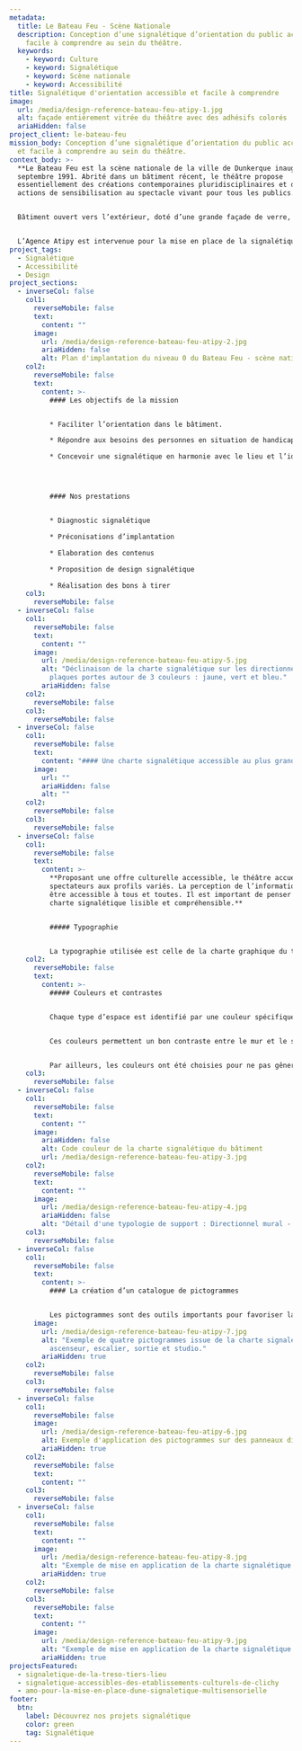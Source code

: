 ```yaml
---
metadata:
  title: Le Bateau Feu - Scène Nationale
  description: Conception d’une signalétique d’orientation du public accessible et
    facile à comprendre au sein du théâtre.
  keywords:
    - keyword: Culture
    - keyword: Signalétique
    - keyword: Scène nationale
    - keyword: Accessibilité
title: Signalétique d'orientation accessible et facile à comprendre
image:
  url: /media/design-reference-bateau-feu-atipy-1.jpg
  alt: façade entièrement vitrée du théâtre avec des adhésifs colorés
  ariaHidden: false
project_client: le-bateau-feu
mission_body: Conception d’une signalétique d’orientation du public accessible
  et facile à comprendre au sein du théâtre.
context_body: >-
  **Le Bateau Feu est la scène nationale de la ville de Dunkerque inaugurée en
  septembre 1991. Abrité dans un bâtiment récent, le théâtre propose
  essentiellement des créations contemporaines pluridisciplinaires et des
  actions de sensibilisation au spectacle vivant pour tous les publics.**


  Bâtiment ouvert vers l’extérieur, doté d’une grande façade de verre, Le Bateau Feu offre deux salles de spectacles pouvant accueillir 900 personnes. Orienter les visiteurs, artistes et prestataires est une nécessité dans un bâtiment de cette dimension.


  L’Agence Atipy est intervenue pour la mise en place de la signalétique d’orientation et d’identification du théâtre.
project_tags:
  - Signalétique
  - Accessibilité
  - Design
project_sections:
  - inverseCol: false
    col1:
      reverseMobile: false
      text:
        content: ""
      image:
        url: /media/design-reference-bateau-feu-atipy-2.jpg
        ariaHidden: false
        alt: Plan d'implantation du niveau 0 du Bateau Feu - scène nationale
    col2:
      reverseMobile: false
      text:
        content: >-
          #### Les objectifs de la mission


          * Faciliter l’orientation dans le bâtiment.

          * Répondre aux besoins des personnes en situation de handicap.

          * Concevoir une signalétique en harmonie avec le lieu et l’identité visuelle propre au Bateau Feu.




          #### Nos prestations


          * Diagnostic signalétique

          * Préconisations d’implantation

          * Elaboration des contenus

          * Proposition de design signalétique

          * Réalisation des bons à tirer
    col3:
      reverseMobile: false
  - inverseCol: false
    col1:
      reverseMobile: false
      text:
        content: ""
      image:
        url: /media/design-reference-bateau-feu-atipy-5.jpg
        alt: "Déclinaison de la charte signalétique sur les directionnelles et les
          plaques portes autour de 3 couleurs : jaune, vert et bleu."
        ariaHidden: false
    col2:
      reverseMobile: false
    col3:
      reverseMobile: false
  - inverseCol: false
    col1:
      reverseMobile: false
      text:
        content: "#### Une charte signalétique accessible au plus grand nombre"
      image:
        url: ""
        ariaHidden: false
        alt: ""
    col2:
      reverseMobile: false
    col3:
      reverseMobile: false
  - inverseCol: false
    col1:
      reverseMobile: false
      text:
        content: >-
          **Proposant une offre culturelle accessible, le théâtre accueille des
          spectateurs aux profils variés. La perception de l’information doit
          être accessible à tous et toutes. Il est important de penser une
          charte signalétique lisible et compréhensible.**


          ##### Typographie


          La typographie utilisée est celle de la charte graphique du théâtre&nbsp;: Avenir. Avenir est une typographie linéale facile à lire. La hauteur des caractères allant de 2 à 4 centimètres apporte un bon confort de lecture.
    col2:
      reverseMobile: false
      text:
        content: >-
          ##### Couleurs et contrastes


          Chaque type d’espace est identifié par une couleur spécifique. Les salles de spectacles sont indiquées en jaune. Les services (toilettes, vestiaires) sont indiqués en bleu. Les espaces de circulation sont indiqués en vert (sortie, escaliers, ascenseur). Et enfin, les zones techniques et coulisses sont indiqués en blanc.


          Ces couleurs permettent un bon contraste entre le mur et le support, ainsi qu’entre le texte et la couleur de fond. Cela favorise une bonne visibilité des panneaux de signalétique et une bonne lisibilité.


          Par ailleurs, les couleurs ont été choisies pour ne pas gêner la lecture des personnes daltoniennes. Des tests de conversion de couleurs ont été réalisés pour différents types de perception : protanopie, tritanopie…
    col3:
      reverseMobile: false
  - inverseCol: false
    col1:
      reverseMobile: false
      text:
        content: ""
      image:
        ariaHidden: false
        alt: Code couleur de la charte signalétique du bâtiment
        url: /media/design-reference-bateau-feu-atipy-3.jpg
    col2:
      reverseMobile: false
      text:
        content: ""
      image:
        url: /media/design-reference-bateau-feu-atipy-4.jpg
        ariaHidden: false
        alt: "Détail d'une typologie de support : Directionnel mural - Grand format"
    col3:
      reverseMobile: false
  - inverseCol: false
    col1:
      reverseMobile: false
      text:
        content: >-
          #### La création d’un catalogue de pictogrammes


          Les pictogrammes sont des outils importants pour favoriser la bonne compréhension des informations. Au delà de leur aspect ludiques, ils sont utiles pour les non-lecteurs : enfants, troubles DYS, langue étrangère… Chaque espace est identifié par un pictogramme conçu spécifiquement pour Le Bateau Feu. Les pictogrammes sont contrastés et faciles à comprendre.
      image:
        url: /media/design-reference-bateau-feu-atipy-7.jpg
        alt: "Exemple de quatre pictogrammes issue de la charte signalétique :
          ascenseur, escalier, sortie et studio."
        ariaHidden: true
    col2:
      reverseMobile: false
    col3:
      reverseMobile: false
  - inverseCol: false
    col1:
      reverseMobile: false
      image:
        url: /media/design-reference-bateau-feu-atipy-6.jpg
        alt: Exemple d'application des pictogrammes sur des panneaux directionnels
        ariaHidden: true
    col2:
      reverseMobile: false
      text:
        content: ""
    col3:
      reverseMobile: false
  - inverseCol: false
    col1:
      reverseMobile: false
      text:
        content: ""
      image:
        url: /media/design-reference-bateau-feu-atipy-8.jpg
        alt: "Exemple de mise en application de la charte signalétique "
        ariaHidden: true
    col2:
      reverseMobile: false
    col3:
      reverseMobile: false
      text:
        content: ""
      image:
        url: /media/design-reference-bateau-feu-atipy-9.jpg
        alt: "Exemple de mise en application de la charte signalétique "
        ariaHidden: true
projectsFeatured:
  - signaletique-de-la-treso-tiers-lieu
  - signaletique-accessibles-des-etablissements-culturels-de-clichy
  - amo-pour-la-mise-en-place-dune-signaletique-multisensorielle
footer:
  btn:
    label: Découvrez nos projets signalétique
    color: green
    tag: Signalétique
---
```

